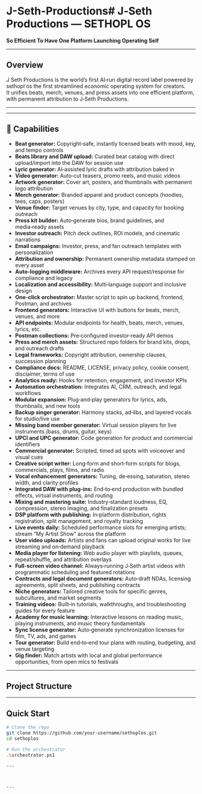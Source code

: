 # J-Seth-Productions# J‑Seth Productions — SETHOPL OS  
**So Efficient To Have One Platform Launching Operating Self**

---

## Overview
J Seth Productions is the world’s first AI‑run digital record label powered by sethopl os the first streamlined  economic operating system for creators.  
It unifies beats, merch, venues, and press assets into one efficient platform, with permanent attribution to J‑Seth Productions.

---



---

## 🚀 Capabilities

- **Beat generator:** Copyright‑safe, instantly licensed beats with mood, key, and tempo controls  
- **Beats library and DAW upload:** Curated beat catalog with direct upload/import into the DAW for session use  
- **Lyric generator:** AI‑assisted lyric drafts with attribution baked in  
- **Video generator:** Auto‑cut teasers, promo reels, and music videos  
- **Artwork generator:** Cover art, posters, and thumbnails with permanent logo attribution  
- **Merch generator:** Branded apparel and product concepts (hoodies, tees, caps, posters)  
- **Venue finder:** Target venues by city, type, and capacity for booking outreach  
- **Press kit builder:** Auto‑generate bios, brand guidelines, and media‑ready assets  
- **Investor outreach:** Pitch deck outlines, ROI models, and cinematic narrations  
- **Email campaigns:** Investor, press, and fan outreach templates with personalization  
- **Attribution and ownership:** Permanent ownership metadata stamped on every asset  
- **Auto‑logging middleware:** Archives every API request/response for compliance and legacy  
- **Localization and accessibility:** Multi‑language support and inclusive design  
- **One‑click orchestrator:** Master script to spin up backend, frontend, Postman, and archives  
- **Frontend generators:** Interactive UI with buttons for beats, merch, venues, and more  
- **API endpoints:** Modular endpoints for health, beats, merch, venues, lyrics, etc.  
- **Postman collections:** Pre‑configured investor‑ready API demos  
- **Press and merch assets:** Structured repo folders for brand kits, drops, and outreach drafts  
- **Legal frameworks:** Copyright attribution, ownership clauses, succession planning  
- **Compliance docs:** README, LICENSE, privacy policy, cookie consent, disclaimer, terms of use  
- **Analytics ready:** Hooks for retention, engagement, and investor KPIs  
- **Automation orchestration:** Integrates AI, CRM, outreach, and legal workflows  
- **Modular expansion:** Plug‑and‑play generators for lyrics, ads, thumbnails, and new tools  
- **Backup singer generator:** Harmony stacks, ad‑libs, and layered vocals for studio/live use  
- **Missing band member generator:** Virtual session players for live instruments (bass, drums, guitar, keys)  
- **UPCI and UPC generator:** Code generation for product and commercial identifiers  
- **Commercial generator:** Scripted, timed ad spots with voiceover and visual cues  
- **Creative script writer:** Long‑form and short‑form scripts for blogs, commercials, plays, films, and radio  
- **Vocal enhancement generators:** Tuning, de‑essing, saturation, stereo width, and clarity profiles  
- **Integrated DAW with plug‑ins:** End‑to‑end production with bundled effects, virtual instruments, and routing  
- **Mixing and mastering suite:** Industry‑standard loudness, EQ, compression, stereo imaging, and finalization presets  
- **DSP platform with publishing:** In‑platform distribution, rights registration, split management, and royalty tracking  
- **Live events daily:** Scheduled performance slots for emerging artists; stream “My Artist Show” across the platform  
- **User video uploads:** Artists and fans can upload original works for live streaming and on‑demand playback  
- **Media player for listening:** Web audio player with playlists, queues, repeat/shuffle, and attribution overlays  
- **Full‑screen video channel:** Always‑running J‑Seth artist videos with programmatic scheduling and featured rotations  
- **Contracts and legal document generators:** Auto‑draft NDAs, licensing agreements, split sheets, and publishing contracts  
- **Niche generators:** Tailored creative tools for specific genres, subcultures, and market segments  
- **Training videos:** Built‑in tutorials, walkthroughs, and troubleshooting guides for every feature  
- **Academy for music learning:** Interactive lessons on reading music, playing instruments, and music theory fundamentals  
- **Sync license generator:** Auto‑generate synchronization licenses for film, TV, ads, and games  
- **Tour generator:** Build end‑to‑end tour plans with routing, budgeting, and venue targeting  
- **Gig finder:** Match artists with local and global performance opportunities, from open mics to festivals  

---

## Project Structure

---

## Quick Start
```bash
# Clone the repo
git clone https://github.com/your-username/sethoplos.git
cd sethoplos

# Run the orchestrator
.\orchestrator.ps1

---



---


